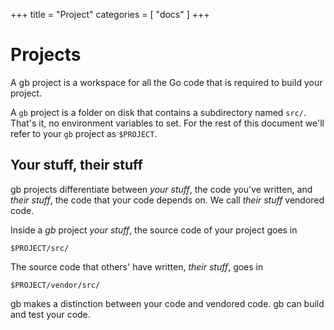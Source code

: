 +++
title = "Project"
categories = [ "docs" ]
+++
# Projects

A gb project is a workspace for all the Go code that is required to build your project. 

A <code>gb</code> project is a folder on disk that contains a subdirectory named <code>src/</code>. That's it, no environment variables to set. For the rest of this document we'll refer to your <code>gb</code> project as <code>$PROJECT</code>.

## Your stuff, their stuff

gb projects differentiate between _your stuff_, the code you've written, and _their stuff_, the code that your code depends on. We call _their stuff_ vendored code. 

Inside a *gb* project _your stuff_, the source code of your project goes in 

    $PROJECT/src/

The source code that others' have written, _their stuff_, goes in

    $PROJECT/vendor/src/

gb makes a distinction between your code and vendored code. gb can build and test your code.


